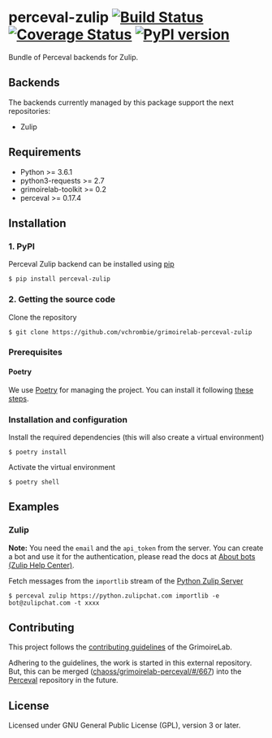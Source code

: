 # perceval-zulip [![Build Status](https://github.com/vchrombie/grimoirelab-perceval-zulip/workflows/tests/badge.svg)](https://github.com/vchrombie/grimoirelab-perceval-zulip/actions?query=workflow:tests+branch:master+event:push) [![Coverage Status](https://img.shields.io/coveralls/vchrombie/grimoirelab-perceval-zulip.svg)](https://coveralls.io/r/vchrombie/grimoirelab-perceval-zulip?branch=master) [![PyPI version](https://badge.fury.io/py/perceval-zulip.svg)](https://badge.fury.io/py/perceval-zulip)

Bundle of Perceval backends for Zulip.

## Backends

The backends currently managed by this package support the next repositories:

* Zulip

## Requirements

* Python >= 3.6.1
* python3-requests >= 2.7
* grimoirelab-toolkit >= 0.2
* perceval >= 0.17.4

## Installation

### 1. PyPI

Perceval Zulip backend can be installed using [pip](https://pip.pypa.io/en/stable/)
```
$ pip install perceval-zulip
```

### 2. Getting the source code

Clone the repository
```
$ git clone https://github.com/vchrombie/grimoirelab-perceval-zulip
```

### Prerequisites

#### Poetry

We use [Poetry](https://python-poetry.org/docs/) for managing the project.
You can install it following [these steps](https://python-poetry.org/docs/#installation).

### Installation and configuration

Install the required dependencies (this will also create a virtual environment)
```
$ poetry install
```

Activate the virtual environment
```
$ poetry shell
```

## Examples

### Zulip

**Note:** You need the `email` and the `api_token` from the server. You can create a bot and use it for the authentication,
please read the docs at [About bots (Zulip Help Center)](https://zulip.com/help/bots-and-integrations).

Fetch messages from the `importlib` stream of the [Python Zulip Server](https://python.zulipchat.com)
```
$ perceval zulip https://python.zulipchat.com importlib -e bot@zulipchat.com -t xxxx
```

## Contributing

This project follows the [contributing guidelines](https://github.com/chaoss/grimoirelab/blob/master/CONTRIBUTING.md)
of the GrimoireLab.

Adhering to the guidelines, the work is started in this external repository. But, this can be merged
([chaoss/grimoirelab-perceval/#/667](https://github.com/chaoss/grimoirelab-perceval/pull/667)) into the 
[Perceval](https://github.com/chaoss/grimoirelab-perceval) repository in the future.

## License

Licensed under GNU General Public License (GPL), version 3 or later.
